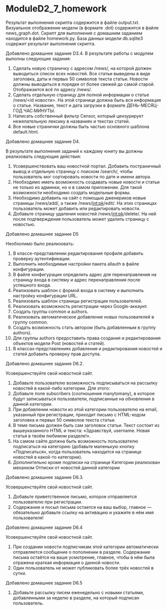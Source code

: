 # ModuleD2_7_homework
Результат выполнения скрипта содержится в файле output.txt. 
Визуальное отображение модели (в формате .dot) содержится в файле news_graph.dot. 
Скрипт для выполнения с домашним заданием находится в файле homework.py. 
База данных модели db.sqlite3 содержит результат выполнения скрипта. 

Добавлено домашнее задание D3.4.
В результате работы с модулем выполны следующие задания:

1. Сделать новую страничку с адресом /news/, на которой должен выводиться список всех новостей.
Все статьи выведены в виде заголовка, даты и первых 50 символов текста статьи.
Новости должны выводиться в порядке от более свежей до самой старой. Отображается всё по адресу /news/.
2. Сделать отдельную страницу для полной информации о статье /news/<id новости>. На этой странице должна быть вся информация о статье. Название, текст и дата загрузки в формате ДЕНЬ-МЕСЯЦ-ГОД ЧАС:МИНУТЫ.
3. Написать собственный фильтр Censor, который цензурирует нежелательную лексику в названиях и текстах статей.
4. Все новые странички должны быть частью основного шаблона default.html.

Добавлено домашнее задание D4.

В результате выполнения заданий к каждому юниту вы должны реализовать следующие действия:

1. Усовершенствовать ваш новостной портал. Добавить постраничный вывод и отдельную страницу с поиском /search/, чтобы пользователь мог сортировать новости по дате и имени автора.
2. Необходимо иметь возможность создавать новые новости и статьи не только из админки, но и в самом приложении. Для такой возможности необходимо создать модельные формы.
3. Необходимо добавить на сайт с помощью дженериков новые страницы /news/add/, а также /news/<int:pk>/edit/. На этих страницах пользователь может добавить или редактировать новости.
4. Добавьте страницу удаления новостей /news/<int:pk>/delete/. На ней после подтверждения пользователь может удалить страницу с новостью.

Добавлено домашнее задание D5

Необхолимо было реализовать:
1. В классе-представлении редактирования профиля добавить проверку аутентификации.
2. Выполнить необходимые настройки пакета allauth в файле конфигурации.
3. В файле конфигурации определить адрес для перенаправления на страницу входа в систему и адрес перенаправления после успешного входа.
4. Реализовать шаблон с формой входа в систему и выполнить настройку конфигурации URL.
5. Реализовать шаблон страницы регистрации пользователей.
6. Реализовать возможность регистрации через Google-аккаунт.
7. Создать группы common и authors.
8. Реализовать автоматическое добавление новых пользователей в группу common.
9. Создать возможность стать автором (быть добавленным в группу authors).
10. Для группы authors предоставить права создания и редактирования объектов модели Post (новостей и статей).
11. В классах-представлениях добавления и редактирования новостей и статей добавить проверку прав доступа.

Добавлено домашнее задание D6.2.

Усовершенствуйте свой новостной сайт.
1. Добавьте пользователю возможность подписываться на рассылку новостей в какой-либо категории. Для этого:
2. Добавьте поле subscribers (соотношение manytomany), в которое будут записываться пользователи, подписанные на обновления в данной категории.
3. При добавлении новости из этой категории пользователю на email, указанный при регистрации, приходит письмо с HTML-кодом заголовка и первых 50 символов текста статьи.
4. В теме письма должен быть сам заголовок статьи. Текст состоит из вышеуказанного HTML и текста: «Здравствуй, username. Новая статья в твоём любимом разделе!».
5. На самом сайте должна быть возможность пользователю подписаться на категорию (добавьте маленькую кнопку «Подписаться», когда пользователь находится на странице новостей в какой-то категории).
6. Дополнительно кроме подписки на странице Категории реализован механизм Отписки от новостей данной категории

Добавлено домашнее задание D6.3.

Усовершенствуйте свой новостной сайт.
1. Добавьте приветственное письмо, которое отправляется пользователю при регистрации.
2. Содержание и посыл письма остается на ваш выбор, главное —обязательно добавьте ссылку на активацию и укажите в нём имя пользователя!

Добавлено домашнее задание D6.4

Усовершенствуйте свой новостной сайт.
1. При создании новости подписчикам этой категории автоматически отправляется сообщение о пополнении в разделе. Содержание письма остаётся на ваше усмотрение, главное, чтобы в нём была отражена краткая информация о данной новости.
2. Один пользователь не может публиковать более трёх новостей в сутки.


Добавлено домашнее задание D6.5

1. Добавьте рассылку писем еженедельно с новыми статьями, добавленными за неделю в разделе, на который подписан пользователь.
